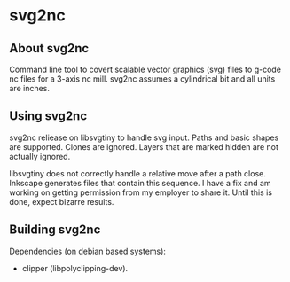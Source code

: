 svg2nc
======

## About svg2nc

Command line tool to covert scalable vector graphics (svg) files to g-code nc files for a 3-axis nc mill. svg2nc assumes a cylindrical bit and all units are inches.


## Using svg2nc

svg2nc reliease on libsvgtiny to handle svg input. Paths and basic shapes are supported. Clones are ignored. Layers that are marked hidden are not actually ignored.

libsvgtiny does not correctly handle a relative move after a path close. Inkscape generates files that contain this sequence. I have a fix and am working on getting permission from my employer to share it. Until this is done, expect bizarre results.


## Building svg2nc

Dependencies (on debian based systems):
  * clipper (libpolyclipping-dev).
